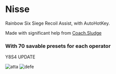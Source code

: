 # Nisse
Rainbow Six Siege Recoil Assist, with AutoHotKey.

Made with significant help from [Coach.Sludge](https://github.com/CoachSludge)
### With 70 savable presets for each operator
Y8S4 UPDATE

![atta](https://github.com/xz444/Nisse/assets/141787395/37d7601d-7460-4e4b-8701-c60306f6a974)
![defe](https://github.com/xz444/Nisse/assets/141787395/4055ff8a-0de6-4c78-abf5-06bd1baa71e5)
